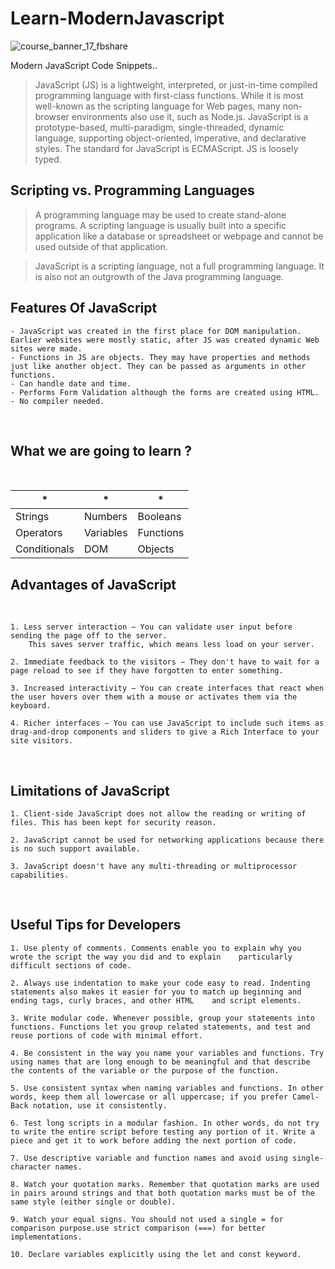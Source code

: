 # Learn-ModernJavascript
![course_banner_17_fbshare](https://user-images.githubusercontent.com/51753810/89016060-b0bb1700-d335-11ea-8800-426347c212a6.png)

Modern JavaScript Code Snippets..
<br />

>  JavaScript (JS) is a lightweight, interpreted, or just-in-time compiled programming language with first-class functions.
>  While it is most well-known as the scripting language for Web pages, many non-browser environments also use it, such as Node.js.
>  JavaScript is a prototype-based, multi-paradigm, single-threaded, dynamic language, supporting object-oriented, imperative, and declarative styles.
>  The standard for JavaScript is ECMAScript.
>  JS is loosely typed.

## Scripting vs. Programming Languages

> A programming language may be used to create stand-alone programs. A scripting language is usually built into a specific application like a database or spreadsheet or webpage and cannot be used outside of that application.

> JavaScript is a scripting language, not a full programming language. It is also not an outgrowth of the Java programming language. 

## Features Of JavaScript

    - JavaScript was created in the first place for DOM manipulation. Earlier websites were mostly static, after JS was created dynamic Web sites were made.
    - Functions in JS are objects. They may have properties and methods just like another object. They can be passed as arguments in other functions.
    - Can handle date and time.
    - Performs Form Validation although the forms are created using HTML.
    - No compiler needed.

<br/>

## What we are going to learn ?
<br />

| * | * | * |
|----------|----------|----------|
| Strings  | Numbers  | Booleans  |
| Operators  | Variables  | Functions  |
| Conditionals | DOM | Objects |

## Advantages of JavaScript
<br />

    1. Less server interaction − You can validate user input before sending the page off to the server.
        This saves server traffic, which means less load on your server.

    2. Immediate feedback to the visitors − They don't have to wait for a page reload to see if they have forgotten to enter something.

    3. Increased interactivity − You can create interfaces that react when the user hovers over them with a mouse or activates them via the keyboard.

    4. Richer interfaces − You can use JavaScript to include such items as drag-and-drop components and sliders to give a Rich Interface to your site visitors.

<br />

## Limitations of JavaScript

    1. Client-side JavaScript does not allow the reading or writing of files. This has been kept for security reason.

    2. JavaScript cannot be used for networking applications because there is no such support available.

    3. JavaScript doesn't have any multi-threading or multiprocessor capabilities.

<br />

##  Useful Tips for Developers

    1. Use plenty of comments. Comments enable you to explain why you wrote the script the way you did and to explain    particularly difficult sections of code.

    2. Always use indentation to make your code easy to read. Indenting statements also makes it easier for you to match up beginning and ending tags, curly braces, and other HTML    and script elements.

    3. Write modular code. Whenever possible, group your statements into functions. Functions let you group related statements, and test and reuse portions of code with minimal effort.

    4. Be consistent in the way you name your variables and functions. Try using names that are long enough to be meaningful and that describe the contents of the variable or the purpose of the function.

    5. Use consistent syntax when naming variables and functions. In other words, keep them all lowercase or all uppercase; if you prefer Camel-Back notation, use it consistently.

    6. Test long scripts in a modular fashion. In other words, do not try to write the entire script before testing any portion of it. Write a piece and get it to work before adding the next portion of code.

    7. Use descriptive variable and function names and avoid using single-character names.

    8. Watch your quotation marks. Remember that quotation marks are used in pairs around strings and that both quotation marks must be of the same style (either single or double).

    9. Watch your equal signs. You should not used a single = for comparison purpose.use strict comparison (===) for better implementations.

    10. Declare variables explicitly using the let and const keyword.

